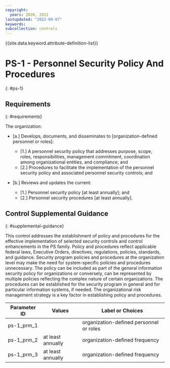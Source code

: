 ```yaml
---
copyright:
  years: 2020, 2022
lastupdated: "2022-09-07"
keywords: 
subcollection: controls
---
```



{{site.data.keyword.attribute-definition-list}}


# PS-1 - Personnel Security Policy And Procedures
{: #ps-1}

## Requirements
{: #requirements}

The organization:

- \[a.\] Develops, documents, and disseminates to [organization-defined personnel or roles]:

  - \[1.\] A personnel security policy that addresses purpose, scope, roles, responsibilities, management commitment, coordination among organizational entities, and compliance; and
  - \[2.\] Procedures to facilitate the implementation of the personnel security policy and associated personnel security controls; and

- \[b.\] Reviews and updates the current:

  - \[1.\] Personnel security policy [at least annually]; and
  - \[2.\] Personnel security procedures [at least annually].

## Control Supplemental Guidance
{: #supplemental-guidance}

This control addresses the establishment of policy and procedures for the effective implementation of selected security controls and control enhancements in the PS family. Policy and procedures reflect applicable federal laws, Executive Orders, directives, regulations, policies, standards, and guidance. Security program policies and procedures at the organization level may make the need for system-specific policies and procedures unnecessary. The policy can be included as part of the general information security policy for organizations or conversely, can be represented by multiple policies reflecting the complex nature of certain organizations. The procedures can be established for the security program in general and for particular information systems, if needed. The organizational risk management strategy is a key factor in establishing policy and procedures.

| Parameter ID | Values | Label or Choices |
|---|---|---|
| ps-1_prm_1 |  | organization-defined personnel or roles |
| ps-1_prm_2 | at least annually | organization-defined frequency |
| ps-1_prm_3 | at least annually | organization-defined frequency |


